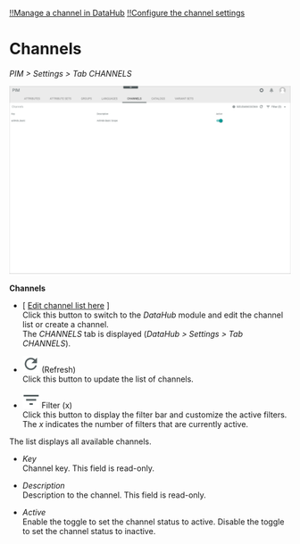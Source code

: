 [!!Manage a channel in DataHub](../../DataHub/Integration/04_ManageChannels.md)
[!!Configure the channel settings](../Integration/05_ConfigureChannels.md)


# Channels

*PIM > Settings > Tab CHANNELS*

![Channels](../../Assets/Screenshots/PIM/Settings/Channels/Channels.png "[Channels]")

**Channels**

- [ <u>Edit channel list here</u> ]    
    Click this button to switch to the *DataHub* module and edit the channel list or create a channel.   
    The *CHANNELS* tab is displayed (*DataHub > Settings > Tab CHANNELS*).    

- ![Refresh](../../Assets/Icons/Refresh01.png "[Refresh]") (Refresh)   
    Click this button to update the list of channels.

- ![Filter](../../Assets/Icons/Filter.png "[Filter]") Filter (x)   
    Click this button to display the filter bar and customize the active filters. The *x* indicates the number of filters that are currently active.

The list displays all available channels.

- *Key*   
    Channel key. This field is read-only.

- *Description*   
    Description to the channel. This field is read-only.

- *Active*   
    Enable the toggle to set the channel status to active. Disable the toggle to set the channel status to inactive.
